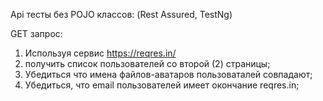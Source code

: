 Арі тесты без POJO классов: (Rest Assured, TestNg)

GET запрос:

1. Используя сервис https://reqres.in/
2. получить список пользователей со второй (2) страницы;
3. Убедиться что имена файлов-аватаров пользоваталей совпадают;
4. Убедиться, что email пользователей имеет окончание reqres.in;

